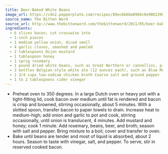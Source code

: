 ```yaml
---
title: Beer-Baked White Beans
image_url: https://cdn2.pepperplate.com/recipes/89ec6b68a0904c0e9081390e7253da8e.jpg
source_name: The Bitten Word
source_url: http://www.thebittenword.com/thebittenword/2011/05/beer-baked-white-beans-.html
ingredients:
  - 6 slices bacon, cut crosswise into
  - 1-inch pieces
  - 1 medium yellow onion, diced small
  - 4 garlic cloves, smashed and peeled
  - 2 tablespoons Dijon mustard
  - 1 tablespoon honey
  - 1 sprig rosemary
  - 1 pound dried white beans, such as Great Northern or cannellini, picked over, soaked overnight, and drained
  - 2 bottles Belgian-style white ale (12 ounces each), such as Blue Moon or Hoegaarden
  - 1 3/4 cups low-sodium chicken broth Coarse salt and ground pepper
  - 1 to 2 tablespoons cider vinegar
---
```


* Preheat oven to 350 degrees. In a large Dutch oven or heavy pot with a tight-fitting lid, cook bacon over medium until fat is rendered and bacon is crisp and browned, stirring occasionally, about 5 minutes. With a slotted spoon, transfer bacon to paper towels to drain. Increase heat to medium-high; add onion and garlic to pot and cook, stirring occasionally, until onion is translucent, 4 minutes. Add mustard and honey; cook 1 minute. Add rosemary, beans, beer, and broth; season with salt and pepper. Bring mixture to a boil; cover and transfer to oven.
* Bake until beans are tender and most of liquid is absorbed, about 2 hours. Season to taste with vinegar, salt, and pepper. To serve, stir in reserved cooked bacon.
